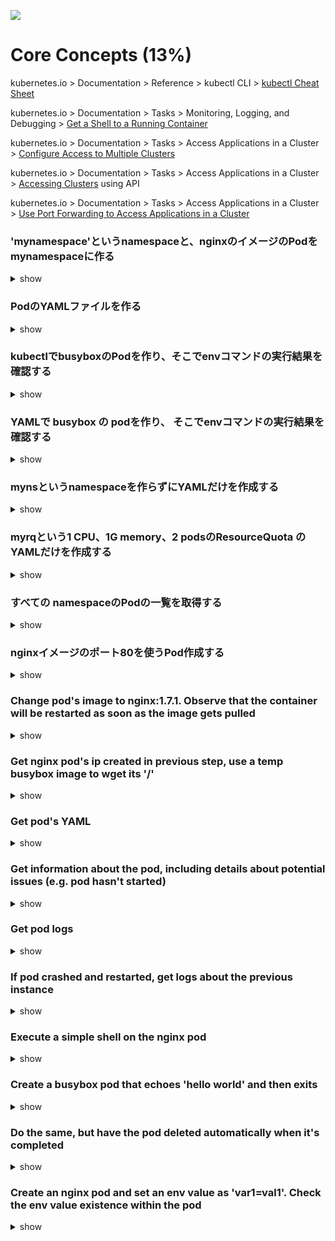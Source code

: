 ![](https://gaforgithub.azurewebsites.net/api?repo=CKAD-exercises/core_concepts&empty)
# Core Concepts (13%)

kubernetes.io > Documentation > Reference > kubectl CLI > [kubectl Cheat Sheet](https://kubernetes.io/docs/reference/kubectl/cheatsheet/)

kubernetes.io > Documentation > Tasks > Monitoring, Logging, and Debugging > [Get a Shell to a Running Container](https://kubernetes.io/docs/tasks/debug-application-cluster/get-shell-running-container/)

kubernetes.io > Documentation > Tasks > Access Applications in a Cluster > [Configure Access to Multiple Clusters](https://kubernetes.io/docs/tasks/access-application-cluster/configure-access-multiple-clusters/)

kubernetes.io > Documentation > Tasks > Access Applications in a Cluster > [Accessing Clusters](https://kubernetes.io/docs/tasks/access-application-cluster/access-cluster/) using API

kubernetes.io > Documentation > Tasks > Access Applications in a Cluster > [Use Port Forwarding to Access Applications in a Cluster](https://kubernetes.io/docs/tasks/access-application-cluster/port-forward-access-application-cluster/)

### 'mynamespace'というnamespaceと、nginxのイメージのPodをmynamespaceに作る

<details><summary>show</summary>
<p>

```bash
kubectl create namespace mynamespace
kubectl run nginx --image=nginx --restart=Never -n mynamespace
```

</p>
</details>

### PodのYAMLファイルを作る

<details><summary>show</summary>
<p>

--dry-run=clientを指定すると、Kubernetesにリソースは作られません。-o yamlでYAMLを出力します。

```bash
kubectl run nginx --image=nginx --restart=Never --dry-run=client -n mynamespace -o yaml > pod.yaml
```

```bash
cat pod.yaml
```

```yaml
apiVersion: v1
kind: Pod
metadata:
  creationTimestamp: null
  labels:
    run: nginx
  name: nginx
  namespace: mynamespace
spec:
  containers:
  - image: nginx
    name: nginx
    resources: {}
  dnsPolicy: ClusterFirst
  restartPolicy: Always
status: {}
```

kubectl create -fでYAMLを元にリソースを作ります。

```bash
kubectl create -f pod.yaml
```

一行で上記の内容をやる場合は以下のようになります。

```bash
kubectl run nginx --image=nginx --restart=Never --dry-run=client -o yaml | kubectl create -n mynamespace -f -
```

</p>
</details>

### kubectlでbusyboxのPodを作り、そこでenvコマンドの実行結果を確認する

<details><summary>show</summary>
<p>

アウトプットを表示したらそのままPodを削除する場合

```bash
kubectl run busybox --image=busybox --command --restart=Never -it --rm -- env
```

コマンドを実行したあと、ログを確認する場合

```bash
kubectl run busybox --image=busybox --command --restart=Never -- env
kubectl logs busybox
```

</p>
</details>

### YAMLで busybox の podを作り、 そこでenvコマンドの実行結果を確認する

<details><summary>show</summary>
<p>

```bash
kubectl run busybox --image=busybox --restart=Never --dry-run=client -o yaml --command -- env > envpod.yaml
```

```YAML
apiVersion: v1
kind: Pod
metadata:
  creationTimestamp: null
  labels:
    run: busybox
  name: busybox
spec:
  containers:
  - command:
    - env
    image: busybox
    name: busybox
    resources: {}
  dnsPolicy: ClusterFirst
  restartPolicy: Never
status: {}
```

YAMLからPodを作成してログを確認します。

```bash
kubectl apply -f envpod.yaml
kubectl logs busybox
```

</p>
</details>

### mynsというnamespaceを作らずにYAMLだけを作成する

<details><summary>show</summary>
<p>

```bash
kubectl create namespace myns -o yaml --dry-run=client
```

```yaml
apiVersion: v1
kind: Namespace
metadata:
  creationTimestamp: null
  name: myns
spec: {}
status: {}
```

</p>
</details>

### myrqという1 CPU、1G memory、2 podsのResourceQuota のYAMLだけを作成する

<details><summary>show</summary>
<p>

hardの反対はsoftですが、ResourceQuotaにはsoftの制限は定義できません。制限を超えると即座に適用されます。

単純にcpuと定義した場合はrequests.cpuと同じ意味になります。

```bash
kubectl create quota myrq --hard=cpu=1,memory=1G,pods=2 --dry-run=client -o yaml
```

```yaml
apiVersion: v1
kind: ResourceQuota
metadata:
  creationTimestamp: null
  name: myrq
spec:
  hard:
    cpu: "1"
    memory: 1G
    pods: "2"
status: {}
```

</p>
</details>

### すべての namespaceのPodの一覧を取得する

<details><summary>show</summary>
<p>

```bash
kubectl get po --all-namespaces
```

以下のようにしても同じ結果になります。

```bash
kubectl get po -A
```
</p>
</details>

### nginxイメージのポート80を使うPod作成する

<details><summary>show</summary>
<p>

ちなみにこの--port=80はcontainerPort: 80に反映される項目ですが、この設定は利用するポートを明示するためのもので、指定があってもなくても挙動には影響しません。

```bash
kubectl run nginx --image=nginx --restart=Never --port=80
```

</p>
</details>

### Change pod's image to nginx:1.7.1. Observe that the container will be restarted as soon as the image gets pulled

<details><summary>show</summary>
<p>

*Note*: The `RESTARTS` column should contain 0 initially (ideally - it could be any number)

```bash
# kubectl set image POD/POD_NAME CONTAINER_NAME=IMAGE_NAME:TAG
kubectl set image pod/nginx nginx=nginx:1.7.1
kubectl describe po nginx # you will see an event 'Container will be killed and recreated'
kubectl get po nginx -w # watch it
```

*Note*: some time after changing the image, you should see that the value in the `RESTARTS` column has been increased by 1, because the container has been restarted, as stated in the events shown at the bottom of the `kubectl describe pod` command:

```
Events:
  Type    Reason     Age                  From               Message
  ----    ------     ----                 ----               -------
[...]
  Normal  Killing    100s                 kubelet, node3     Container pod1 definition changed, will be restarted
  Normal  Pulling    100s                 kubelet, node3     Pulling image "nginx:1.7.1"
  Normal  Pulled     41s                  kubelet, node3     Successfully pulled image "nginx:1.7.1"
  Normal  Created    36s (x2 over 9m43s)  kubelet, node3     Created container pod1
  Normal  Started    36s (x2 over 9m43s)  kubelet, node3     Started container pod1
```

*Note*: you can check pod's image by running

```bash
kubectl get po nginx -o jsonpath='{.spec.containers[].image}{"\n"}'
```

</p>
</details>

### Get nginx pod's ip created in previous step, use a temp busybox image to wget its '/'

<details><summary>show</summary>
<p>

```bash
kubectl get po -o wide # get the IP, will be something like '10.1.1.131'
# create a temp busybox pod
kubectl run busybox --image=busybox --rm -it --restart=Never -- wget -O- 10.1.1.131:80
```

Alternatively you can also try a more advanced option:

```bash
# Get IP of the nginx pod
NGINX_IP=$(kubectl get pod nginx -o jsonpath='{.status.podIP}')
# create a temp busybox pod
kubectl run busybox --image=busybox --env="NGINX_IP=$NGINX_IP" --rm -it --restart=Never -- sh -c 'wget -O- $NGINX_IP:80'
``` 

Or just in one line:

```bash
kubectl run busybox --image=busybox --rm -it --restart=Never -- wget -O- $(kubectl get pod nginx -o jsonpath='{.status.podIP}:{.spec.containers[0].ports[0].containerPort}')
```

</p>
</details>

### Get pod's YAML

<details><summary>show</summary>
<p>

```bash
kubectl get po nginx -o yaml
# or
kubectl get po nginx -oyaml
# or
kubectl get po nginx --output yaml
# or
kubectl get po nginx --output=yaml
```

</p>
</details>

### Get information about the pod, including details about potential issues (e.g. pod hasn't started)

<details><summary>show</summary>
<p>

```bash
kubectl describe po nginx
```

</p>
</details>

### Get pod logs

<details><summary>show</summary>
<p>

```bash
kubectl logs nginx
```

</p>
</details>

### If pod crashed and restarted, get logs about the previous instance

<details><summary>show</summary>
<p>

```bash
kubectl logs nginx -p
# or
kubectl logs nginx --previous
```

</p>
</details>

### Execute a simple shell on the nginx pod

<details><summary>show</summary>
<p>

```bash
kubectl exec -it nginx -- /bin/sh
```

</p>
</details>

### Create a busybox pod that echoes 'hello world' and then exits

<details><summary>show</summary>
<p>

```bash
kubectl run busybox --image=busybox -it --restart=Never -- echo 'hello world'
# or
kubectl run busybox --image=busybox -it --restart=Never -- /bin/sh -c 'echo hello world'
```

</p>
</details>

### Do the same, but have the pod deleted automatically when it's completed

<details><summary>show</summary>
<p>

```bash
kubectl run busybox --image=busybox -it --rm --restart=Never -- /bin/sh -c 'echo hello world'
kubectl get po # nowhere to be found :)
```

</p>
</details>

### Create an nginx pod and set an env value as 'var1=val1'. Check the env value existence within the pod

<details><summary>show</summary>
<p>

```bash
kubectl run nginx --image=nginx --restart=Never --env=var1=val1
# then
kubectl exec -it nginx -- env
# or
kubectl exec -it nginx -- sh -c 'echo $var1'
# or
kubectl describe po nginx | grep val1
# or
kubectl run nginx --restart=Never --image=nginx --env=var1=val1 -it --rm -- env
```

</p>
</details>
